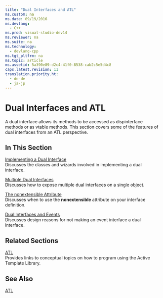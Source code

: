 ```yaml
---
title: "Dual Interfaces and ATL"
ms.custom: na
ms.date: 09/19/2016
ms.devlang: 
  - C++
ms.prod: visual-studio-dev14
ms.reviewer: na
ms.suite: na
ms.technology: 
  - devlang-cpp
ms.tgt_pltfrm: na
ms.topic: article
ms.assetid: 5a390e89-d2c4-41f0-8538-cab2c5e5d4c8
caps.latest.revision: 11
translation.priority.ht: 
  - de-de
  - ja-jp
---
```

# Dual Interfaces and ATL
A dual interface allows its methods to be accessed as dispinterface methods or as vtable methods. This section covers some of the features of dual interfaces from an ATL perspective.  
  
## In This Section  
 [Implementing a Dual Interface](../vs140/Implementing-a-Dual-Interface.md)  
 Discusses the classes and wizards involved in implementing a dual interface.  
  
 [Multiple Dual Interfaces](../vs140/Multiple-Dual-Interfaces.md)  
 Discusses how to expose multiple dual interfaces on a single object.  
  
 [The nonextensible Attribute](../vs140/nonextensible-Attribute.md)  
 Discusses when to use the **nonextensible** attribute on your interface definition.  
  
 [Dual Interfaces and Events](../vs140/Dual-Interfaces-and-Events.md)  
 Discusses design reasons for not making an event interface a dual interface.  
  
## Related Sections  
 [ATL](../vs140/Active-Template-Library--ATL--Concepts.md)  
 Provides links to conceptual topics on how to program using the Active Template Library.  
  
## See Also  
 [ATL](../vs140/Active-Template-Library--ATL--Concepts.md)